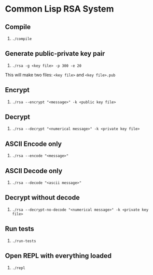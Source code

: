 # Common Lisp RSA System

## Compile

1. `./compile`

## Generate public-private key pair

1. `./rsa -g <key file> -p 300 -e 20`

This will make two files: `<key file>` and `<key file>.pub`

## Encrypt

1. `./rsa --encrypt "<message>" -k <public key file>`

## Decrypt

1. `./rsa --decrypt "<numerical message>" -k <private key file>`

## ASCII Encode only

1. `./rsa --encode "<message>"`

## ASCII Decode only

1. `./rsa --decode "<ascii message>"`

## Decrypt without decode

1. `./rsa --decrypt-no-decode "<numerical message>" -k <private key file>`

## Run tests

1. `./run-tests`

## Open REPL with everything loaded

1. `./repl`
